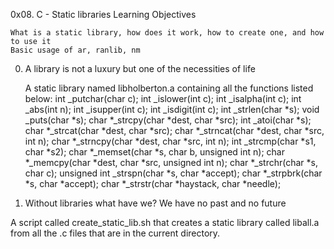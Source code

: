 0x08. C - Static libraries
Learning Objectives

    What is a static library, how does it work, how to create one, and how to use it
    Basic usage of ar, ranlib, nm

0. A library is not a luxury but one of the necessities of life

    A static library named libholberton.a containing all the functions listed below:
        int _putchar(char c);
        int _islower(int c);
        int _isalpha(int c);
        int _abs(int n);
        int _isupper(int c);
        int _isdigit(int c);
        int _strlen(char *s);
        void _puts(char *s);
        char *_strcpy(char *dest, char *src);
        int _atoi(char *s);
        char *_strcat(char *dest, char *src);
        char *_strncat(char *dest, char *src, int n);
        char *_strncpy(char *dest, char *src, int n);
        int _strcmp(char *s1, char *s2);
        char *_memset(char *s, char b, unsigned int n);
        char *_memcpy(char *dest, char *src, unsigned int n);
        char *_strchr(char *s, char c);
        unsigned int _strspn(char *s, char *accept);
        char *_strpbrk(char *s, char *accept);
        char *_strstr(char *haystack, char *needle);

1. Without libraries what have we? We have no past and no future

A script called create_static_lib.sh that creates a static library called liball.a from all the .c files that are in the current directory.
